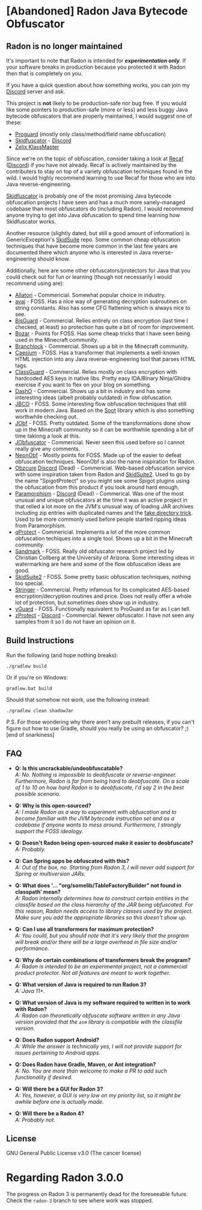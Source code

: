 # [Abandoned] Radon Java Bytecode Obfuscator

## Radon is no longer maintained

It's important to note that Radon is intended for __***experimentation only***__. If your software breaks in production
because you protected it with Radon then that is completely on you.

If you have a quick question about how something works, you can join my [Discord](https://discord.gg/RfuxTea)
server and ask.

This project is **not** likely to be production-safe nor bug free. If you would
like some pointers to production-safe (more or less) and less buggy Java
bytecode obfuscators that are properly maintained, I would suggest one of these:
* [Proguard](https://www.guardsquare.com/en/products/proguard) (mostly only
class/method/field name obfuscation)
* [Skidfuscator](https://github.com/terminalsin/skidfuscator-java-obfuscator) - [Discord](https://discord.gg/QJC9g8fBU9)
* [Zelix KlassMaster](http://www.zelix.com/)

Since we're on the topic of obfuscation, consider taking a look at
[Recaf](https://github.com/Col-E/Recaf) ([Discord](https://discord.gg/Bya5HaA))
if you have not already. Recaf is actively maintained by the contributers to
stay on top of a variety obfuscation techniques found in the wild. I would
highly recommend learning to use Recaf for those who are into Java reverse-engineering.

[Skidfuscator](https://github.com/terminalsin/skidfuscator-java-obfuscator) is probably
one of the most promising Java bytecode obfuscation projects I have seen and has a much
more sanely-managed codebase than most obfuscators do (including Radon). I would recommend
anyone trying to get into Java obfuscation to spend time learning how Skidfuscator works.

Another resource (slightly dated, but still a good amount of information) is
GenericException's [SkidSuite](https://github.com/GenericException/SkidSuite) repo.
Some common cheap obfuscation techniques that have become more common in the last 
few years are documented there which anyone who is interested in Java reverse-engineering
should know.

Additionally, here are some other obfuscators/protectors for Java that you could
check out for fun or learning (though not necessarily I would recommend using are):
* [Allatori](http://www.allatori.com/) - Commericial. Somewhat popular choice in industry.
* [avaj](https://github.com/cg-dot/avaj) - FOSS. Has a nice way of generating decryption subroutines on string constants. Also has some CFG flattening which is always nice to see.
* [BisGuard](http://www.bisguard.com/) - Commercial. Relies entirely on class encryption (last time I checked, at least) so protection has quite a bit of room for improvement.
* [Bozar](https://github.com/vimasig/Bozar) - Points for FOSS. Has some cheap tricks that I have seen being used in the Minecraft community.
* [Branchlock](https://branchlock.net/) - Commercial. Shows up a bit in the Minecraft community.
* [Caesium](https://github.com/sim0n/Caesium) - FOSS. Has a transformer that implements a well-known HTML injection into any Java reverse-engineering tool that parses HTML tags. 
* [ClassGuard](https://zenofx.com/classguard/) - Commercial. Relies mostly on class encryption with hardcoded AES keys in native libs. Pretty easy IDA/Binary Ninja/Ghidra exercise if you want to flex on your blog on something. 
* [DashO](https://www.preemptive.com/products/dasho/overview) - Commercial. Shows up a bit in industry and has some interesting ideas (albeit probably outdated) in flow obfuscation.
* [JBCO](http://www.sable.mcgill.ca/JBCO/) - FOSS. Some interesting flow obfuscation techniques that still work in modern Java. Based on the [Soot](https://github.com/soot-oss/soot) library which is also something worthwhile checking out.
* [JObf](https://github.com/superblaubeere27/obfuscator) - FOSS. Pretty outdated. Some of the transformations done show up in the Minecraft community so it can be worthwhile spending a bit of time takinng a look at this.
* [JObfuscator](https://www.pelock.com/products/jobfuscator) - Commericial. Never seen this used before so I cannot really give any comments.
* [NeonObf](https://github.com/MoofMonkey/NeonObf) - Mostly points for FOSS.  Made up of the easier to defeat obfuscation techniques.  NeonObf is also the name inspiration for Radon.
* [Obzcure](https://obzcu.re/) [Discord](https://discordapp.com/invite/fUCPxq8) (Dead) - Commericial. Web-based obfuscation service with some inspiration taken from Radon and [SkidSuite2](https://github.com/GenericException/SkidSuite/tree/master/archive/skidsuite-2). Used to go by the name "SpigotProtect" so you might see some Spigot plugins using the obfuscation from this product if you look around hard enough.
* [Paramorphism](https://paramorphism.serenity.enterprises/) - [Discord](https://discordapp.com/invite/k9DPvEy) (Dead) - Commerical. Was one of the most unusual and unique obfuscators at the time it was an active project in that relied a lot more on the JVM's unusual way of loading JAR archives including zip entries with duplicated names and the [fake directory trick](https://github.com/x4e/fakedirectory). Used to be more commonly used before people started ripping ideas from Paramorphism.
* [qProtect](https://mdma.dev/) - Commericial. Implements a lot of the more common obfuscation techiques into a single tool. Shows up a bit in the Minecraft community.
* [Sandmark](http://sandmark.cs.arizona.edu) - FOSS. Really old obfuscator research project led by Christian Collberg at the University of Arizona. Some interesting ideas in watermarking are here and some of the flow obfuscation ideas are good.
* [SkidSuite2](https://github.com/GenericException/SkidSuite/tree/master/archive/skidsuite-2) - FOSS. Some pretty basic obfuscation techniques, nothing too special.
* [Stringer](https://jfxstore.com/stringer/) - Commercial. Pretty infamous for its complicated AES-based encryption/decryption routines and price. Does not really offer a whole lot of protection, but sometimes does show up in industry.  
* [yGuard](https://www.yworks.com/products/yguard) - FOSS. Functionally equivalent to ProGuard as far as I can tell.
* [zProtect](https://zprotect.dev/) - [Discord](https://discord.com/invite/dnGKGuwvGH) - Commercial. Newer obfuscator. I have not seen any samples from it so I do not have an opinion on it.

## Build Instructions

Run the following (and hope nothing breaks):
```
./gradlew build
```
Or if you're on Windows:
```
gradlew.bat build
```

Should that somehow not work, use the following instead:
```
./gradlew clean shadowJar
```

P.S. For those wondering why there aren't any prebuilt releases, if you can't figure out how to use Gradle, should you really be using an obfuscator? ;) [end of snarkiness]

## FAQ

* **Q: Is this uncrackable/undeobfuscatable?**  
*A: No. Nothing is impossible to deobfuscate or reverse-engineer. Furthermore, Radon is far from being hard to 
  deobfuscate. On a scale of 1 to 10 on how hard Radon is to deobfuscate, I'd say 2 in the best possible scenario.*
  
* **Q: Why is this open-sourced?**  
*A: I made Radon as a way to experiment with obfuscation and to become familiar with the JVM bytecode instruction set 
  and as a codebase if anyone wants to mess around. Furthermore, I strongly support the FOSS ideology.*
  
* **Q: Doesn't Radon being open-sourced make it easier to deobfuscate?**  
*A: Probably.*
  
* **Q: Can Spring apps be obfuscated with this?**  
*A: Out of the box, no. Starting from Radon 3, I will never add support for Spring or multiversion JARs.*
  
* **Q: What does '... "org/somelib/TableFactoryBuilder" not found in classpath' mean?**  
*A: Radon internally determines how to construct certain entities in the classfile based on the class hierarchy of the 
  JAR being obfuscated. For this reason, Radon needs access to library classes used by the project. Make sure you add 
  the appropriate libraries so this doesn't show up.*
  
* **Q: Can I use all transformers for maximum protection?**  
*A: You could, but you should note that it's very likely that the program will break and/or there will be a large 
  overhead in file size and/or performance.*
  
* **Q: Why do certain combinations of transformers break the program?**  
*A: Radon is intended to be an experimental project, not a commercial product protector. Not all features are meant to 
  work together.*
  
* **Q: What version of Java is required to run Radon 3?**  
*A: Java 11+.*
  
* **Q: What version of Java is my software required to written in to work with Radon?**  
*A: Radon can theoretically obfuscate software written in any Java version provided that the `asm` library is compatible
  with the classfile version.*
  
* **Q: Does Radon support Android?**  
*A: While the answer is technically yes, I will not provide support for issues pertaining to Android apps.*
  
* **Q: Does Radon have Gradle, Maven, or Ant integration?**  
*A: No. You are more than welcome to make a PR to add such functionality if desired.*
  
* **Q: Will there be a GUI for Radon 3?**  
*A: Yes, however, a GUI is very low on my priority list, so it might be awhile before one is actually made.*

* **Q: Will there be a Radon 4?**  
*A: Probably not.*

## License

GNU General Public License v3.0 (The cancer license)

# Regarding Radon 3.0.0

The progress on Radon 3 is permanently dead for the foreseeable future. Check the `radon-3` branch to see where work was stopped.
